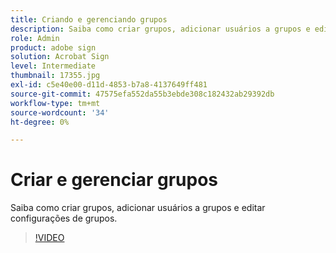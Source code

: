 ```yaml
---
title: Criando e gerenciando grupos
description: Saiba como criar grupos, adicionar usuários a grupos e editar configurações de grupo
role: Admin
product: adobe sign
solution: Acrobat Sign
level: Intermediate
thumbnail: 17355.jpg
exl-id: c5e40e00-d11d-4853-b7a8-4137649ff481
source-git-commit: 47575efa552da55b3ebde308c182432ab29392db
workflow-type: tm+mt
source-wordcount: '34'
ht-degree: 0%

---
```


# Criar e gerenciar grupos

Saiba como criar grupos, adicionar usuários a grupos e editar configurações de grupos.

>[!VIDEO](https://video.tv.adobe.com/v/17355?hidetitle=true)
